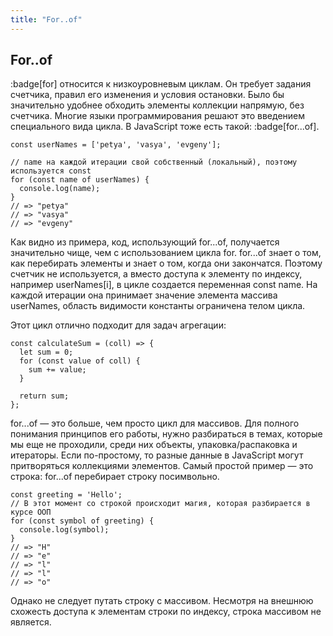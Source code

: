 ```yaml
---
title: "For..of"
---
```


## For..of

:badge[for] относится к низкоуровневым циклам. Он требует задания счетчика, правил его изменения и условия остановки. Было бы значительно удобнее обходить элементы коллекции напрямую, без счетчика. Многие языки программирования решают это введением специального вида цикла. В JavaScript тоже есть такой: :badge[for...of].

```
const userNames = ['petya', 'vasya', 'evgeny'];

// name на каждой итерации свой собственный (локальный), поэтому используется const
for (const name of userNames) {
  console.log(name);
}
// => "petya"
// => "vasya"
// => "evgeny"
```

Как видно из примера, код, использующий for...of, получается значительно чище, чем с использованием цикла for. for...of знает о том, как перебирать элементы и знает о том, когда они закончатся. Поэтому счетчик не используется, а вместо доступа к элементу по индексу, например userNames[i], в цикле создается переменная const name. На каждой итерации она принимает значение элемента массива userNames, область видимости константы ограничена телом цикла.

Этот цикл отлично подходит для задач агрегации:

```
const calculateSum = (coll) => {
  let sum = 0;
  for (const value of coll) {
    sum += value;
  }

  return sum;
};
```

for...of — это больше, чем просто цикл для массивов. Для полного понимания принципов его работы, нужно разбираться в темах, которые мы еще не проходили, среди них объекты, упаковка/распаковка и итераторы. Если по-простому, то разные данные в JavaScript могут притворяться коллекциями элементов. Самый простой пример — это строка: for...of перебирает строку посимвольно.

```
const greeting = 'Hello';
// В этот момент со строкой происходит магия, которая разбирается в курсе ООП
for (const symbol of greeting) {
  console.log(symbol);
}
// => "H"
// => "e"
// => "l"
// => "l"
// => "o"
```

Однако не следует путать строку с массивом. Несмотря на внешнюю схожесть доступа к элементам строки по индексу, строка массивом не является.